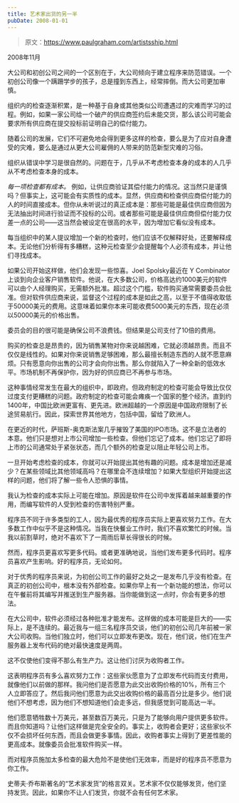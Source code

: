 ```yaml
---
title: 艺术家出货的另一半
pubDate: 2008-01-01
---
```


> 原文：https://www.paulgraham.com/artistsship.html 

            
2008年11月

大公司和初创公司之间的一个区别在于，大公司倾向于建立程序来防范错误。一个初创公司像一个蹒跚学步的孩子，总是撞到东西上，经常摔倒。而大公司更加审慎。

组织内的检查逐渐积累，是一种基于自身或其他类似公司遭遇过的灾难而学习的过程。例如，如果一家公司给一个破产的供应商签约后未能交货，那么该公司可能会要求所有供应商在提交投标前证明自己的偿付能力。

随着公司的发展，它们不可避免地会得到更多这样的检查，要么是为了应对自身遭受的灾难，要么是通过从更大公司雇佣的人带来的防范新型灾难的习俗。

组织从错误中学习是很自然的。问题在于，几乎从不考虑检查本身的成本的人几乎从不考虑检查本身的成本。

_每一项检查都有成本。_ 例如，让供应商验证其偿付能力的情况。这当然只是谨慎吗？但事实上，这可能会有实质性的成本。显然，供应商和检查供应商偿付能力的人的时间直接成本。但你从未听说过的真正成本是：那些可能是最佳供应商但因为无法抽出时间进行验证而不投标的公司。或者那些可能是最佳供应商但偿付能力仅差一点的公司——这当然会被设定在很高的水平，因为增加它看似没有成本。

每当组织中的某人提议增加一个新的检查时，他们应该不仅解释好处，还要解释成本。无论他们分析得有多糟糕，这种元检查至少会提醒每个人必须有成本，并让他们寻找成本。

如果公司开始这样做，他们会发现一些惊喜。Joel Spolsky最近在 Y Combinator 上谈到向企业客户销售软件。他说，在大多数公司，价格高达约1000美元的软件可以由个人经理购买，无需额外批准。超过这个门槛，软件购买通常需要委员会批准。但对软件供应商来说，监督这个过程的成本是如此之高，以至于不值得收取低于50000美元的费用。这意味着如果你本来可能收费5000美元的东西，现在必须以50000美元的价格出售。

委员会的目的很可能是确保公司不浪费钱。但结果是公司支付了10倍的费用。

购买的检查总是昂贵的，因为销售某物对你来说越困难，它就必须越昂贵。而且不仅仅是线性的。如果对你来说销售足够困难，那么最擅长制造东西的人就不愿意麻烦。只有愿意向你出售的公司才会向你出售。那么你就陷入了一种全新的低效水平。市场机制不再保护你，因为好的供应商已不再参与市场。

这种事情经常发生在最大的组织中，即政府。但政府制定的检查可能会导致比仅仅过度支付更糟糕的问题。政府制定的检查可能会瘫痪一个国家的整个经济。直到约1400年，中国比欧洲更富有、更先进。欧洲超越的一个原因是中国政府限制了长途贸易航行。因此，探索世界其他地方，包括中国，留给了欧洲人。

在更近的时代，萨班斯-奥克斯法案几乎摧毁了美国的IPO市场。这不是立法者的本意。他们只是想对上市公司增加一些检查。但他们忘记了成本。他们忘记了即将上市的公司通常处于紧张状态，而几个额外的检查足以阻止年轻公司上市。

一旦开始考虑检查的成本，你就可以开始提出其他有趣的问题。成本是增加还是减少？在某些领域比其他领域高吗？在哪里会不连续增加？如果大型组织开始提出这样的问题，他们将了解一些令人恐惧的事情。

我认为检查的成本实际上可能在增加。原因是软件在公司中发挥着越来越重要的作用，而编写软件的人受到检查的伤害特别严重。

程序员不同于许多类型的工人，因为最优秀的程序员实际上更喜欢努力工作。在大多数工作中似乎不是这种情况。当我在快餐业工作时，我们不喜欢繁忙的时候。当我以前割草时，绝对不喜欢下了一周雨后草长得很长的时候。

然而，程序员更喜欢写更多代码。或者更准确地说，当他们发布更多代码时。程序员喜欢产生影响。好的程序员，无论如何。

对于优秀的程序员来说，为初创公司工作的最好之处之一是发布几乎没有检查。在真正的初创公司中，根本没有外部检查。如果你早上有一个新功能的想法，你可以在午餐前将其编写并推送到生产服务器。当你能做到这一点时，你会有更多的想法。

在大公司中，软件必须经过各种批准才能发布。这样做的成本可能是巨大的——实际上，是不连续的。最近我与一组三名程序员交谈，他们的初创公司几年前被一家大公司收购。当他们独立时，他们可以立即发布更改。现在，他们说，他们在生产服务器上发布代码的绝对最快速度是两周。

这不仅使他们变得不那么有生产力。这让他们讨厌为收购者工作。

这表明程序员有多么喜欢努力工作：这些家伙愿意为了立即发布代码而支付费用，就像他们以前做的那样。我问他们是否愿意为此交出收购价格的10%，所有三个人立即答应了。然后我问他们愿意为此交出收购价格的最高百分比是多少。他们说他们不想考虑，因为他们不想知道他们会走多远，但我感觉到可能高达一半。

他们愿意牺牲数十万美元，甚至数百万美元，只是为了能够向用户提供更多软件。而且你知道吗？让他们这样做是完全安全的。事实上，收购者会更好；这些家伙不仅不会损坏任何东西，而且会做更多事情。因此，收购者事实上得到了更差性能的更高成本。就像委员会批准软件购买一样。

而对程序员施加太多检查的最大危险不是使他们无效率，而是好的程序员不愿意为你工作。

史蒂夫·乔布斯著名的“艺术家发货”的格言双关。艺术家不仅仅能够发货，他们坚持发货。因此，如果你不让人们发货，你就不会有任何艺术家。
